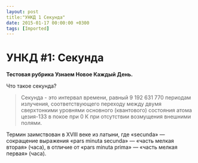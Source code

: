 ```yaml
---
layout: post
title:"УНКД 1 Секунда"
date: 2015-01-17 00:00:00 +0300
tags: [Imported]
---
```

# УНКД #1: Секунда

**Тестовая рубрика Узнаем Новое Каждый День.**

Что такое секунда?

> Секунда - это интервал времени, равный 9 192 631 770 периодам излучения, соответствующего переходу между двумя сверхтонкими уровнями основного (квантового) состояния атома цезия-133 в покое при 0 К при отсутствии возмущения внешними полями.

Термин заимствован в XVIII веке из латыни, где «secunda» — сокращение выражения «pars minuta secunda» — «часть мелкая вторая» (часа), в отличие от «pars minuta prima» — «часть мелкая первая» (часа).